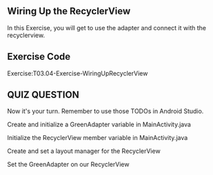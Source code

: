 
## Wiring Up the RecyclerView
In this Exercise, you will get to use the adapter and connect it with the recyclerview.

## Exercise Code
Exercise:T03.04-Exercise-WiringUpRecyclerView

## QUIZ QUESTION
Now it's your turn. Remember to use those TODOs in Android Studio.

Create and initialize a GreenAdapter variable in MainActivity.java

Initialize the RecyclerView member variable in MainActivity.java

Create and set a layout manager for the RecyclerView

Set the GreenAdapter on our RecyclerView


